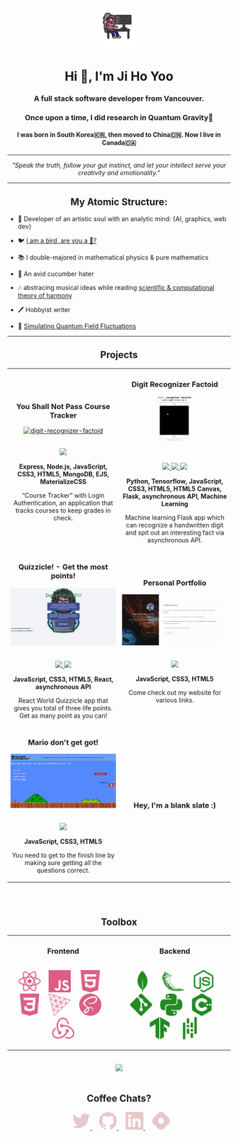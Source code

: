 <div id="header" align="center">
  <img src="https://github.com/jhruvsphysics/readme-assets/blob/main/coding.gif" width="100"/>
</div>
<h1 id="first" align="center">Hi 👋, I'm Ji Ho Yoo</h1>
<h3 id ="second" align="center">A full stack software developer from Vancouver.</h3>
<h3 id ="third" align="center">Once upon a time, I did research in Quantum Gravity🌌</h3>
<h4 id ="fourth" align="center">I was born in South Korea🇰🇷, then moved to China🇨🇳. Now I live in Canada🇨🇦</h4>

<hr>

<div id="say" align="center"><i>"Speak the truth, follow your gut instinct, and let your intellect serve your creativity and emotionality."</i></div>

<hr>

<h2 id="atoms" align="center">My Atomic Structure:</h2>

- 👻 Developer of an artistic soul with an analytic mind: {AI, graphics, web dev}

- 🐦 <a href="https://www.ams.org/notices/200902/rtx090200212p.pdf">I am a bird, are you a 🐸?</a>

- 📚 I double-majored in mathematical physics & pure mathematics

- 🥒 An avid cucumber hater

- 🎶 abstracing musical ideas while reading <a href="https://arxiv.org/html/1202.4212v2">scientific & computational theory of harmony</a>

- 🖊️ Hobbyist writer 

- 📝 <a href="https://github.com/jhruvsphysics/readme-assets/blob/main/atomic/Simulating_Quantum_Field_Fluctuations.pdf">Simulating Quantum Field Fluctuations</a>

<hr>

<!-- PROJECTS -->

<h2 id="project" align="center">Projects</h2>
<div align="center">
	<table>
	<tr>
			<td width="50%">
				<h3 align="center">You Shall Not Pass Course Tracker</h3>
				<div align="center">  
					<a href='https://github.com/jhruvsphysics/you-shall-not-pass-grade-calculator' target="_blank">
						<img src="https://github.com/jhruvsphysics/readme-assets/blob/main/projects/you_shall_not_pass.gif" alt="digit-recognizer-factoid" height="100%" />
					</a>
					<br>
					<br>
					<p>
						<a href="https://github.com/jhruvsphysics/you-shall-not-pass-grade-calculator" target="_blank">
							<img src="https://img.shields.io/badge/Repo-lightgrey?style=for-the-badge&logo=github"/>
						</a>  
					</p>
					<p><strong>Express, Node.js, JavaScript, CSS3, HTML5, MongoDB, EJS, MaterializeCSS</strong></p>
          				<p>
						“Course Tracker” with Login Authentication, an application that tracks courses to keep grades in check.
					</p>
				</div>
			</td>
			<td width="50%">
				<h3 align="center">Digit Recognizer Factoid</h3>
				<div align="center">  
					<a href='https://digit-recognizer-factoid.herokuapp.com/' target="_blank">
						<img src="https://github.com/jhruvsphysics/readme-assets/blob/main/projects/digit_rocognizer_factoid.gif" alt="digit-recognizer-factoid" height="100%" />
					</a>
					<br>
					<br>
					<p>
						<a href="https://github.com/jhruvsphysics/digit-recognizer-factoid" target="_blank">
							<img src="https://img.shields.io/badge/Repo-lightgrey?style=for-the-badge&logo=github"/>
						</a>  
						<a href="https://digit-recognizer-factoid.herokuapp.com/" target="_blank">
              <img src="https://img.shields.io/badge/Live-lightgrey?style=for-the-badge&color=0892d0"/>
						</a>	
            <a href="https://jihoyoo.hashnode.dev/smooth-brain-digit-recognizer-factoid-machine-learning-from-scratch" target="_blank">
              <img src="https://img.shields.io/badge/Blog-lightgrey?style=for-the-badge&color=228B22"/>
						</a>
					</p>
					<p><strong>Python, Tensorflow, JavaScript, CSS3, HTML5, HTML5 Canvas, Flask, asynchronous API, Machine Learning</strong></p>
          				<p>
						Machine learning Flask app which can recognize a handwritten digit and spit out an interesting fact via asynchronous API.
					</p>
				</div>
			</td>
        </tr>
		<tr>
			<td width="50%">
				<h3 align="center">Quizzicle! - Get the most points!</h3>
				<div align="center" >  
					<a href='https://jihoyoo-trivia-game.netlify.app/' target="_blank">
						<img src="https://github.com/jhruvsphysics/readme-assets/blob/main/projects/quizzicle_dont_get_got.gif" alt="Quizzicle" height="100%" />
					</a>
					<br>
					<br>
					<p>
						<a href="https://github.com/jhruvsphysics/trivia-game" target="_blank">
							<img src="https://img.shields.io/badge/Repo-lightgrey?style=for-the-badge&logo=github"/>
						</a>  
						<a href="https://jihoyoo-trivia-game.netlify.app/" target="_blank">
							<img src="https://img.shields.io/badge/Live-lightgrey?style=for-the-badge&color=0892d0"/>
						</a>	
					</p>
					 <p><strong>JavaScript, CSS3, HTML5, React, asynchronous API</strong></p>
					<p>React World Quizzicle app that gives you total of three life points. Get as many point as you can!</p>
				</div>
			</td>
			<td width="50%">
                <h3 align="center">Personal Portfolio</h3>
                <div align="center" >  
                    <a href='https://jihoyoo.netlify.app/' target="_blank">
                        <img src="https://github.com/jhruvsphysics/readme-assets/blob/main/projects/personal_website.gif" height="100%" />
                    </a>
                    <br>
                    <br>
                    <p>
                        <a href="https://jihoyoo.netlify.app/" target="_blank">
                            <img src="https://img.shields.io/badge/Live-lightgrey?style=for-the-badge&color=0892d0"/>
                        </a>	
                    </p>
                    <p><strong>JavaScript, CSS3, HTML5</strong></p>
		    <p>Come check out my website for various links.</p>
                </div>
            </td>
        </tr>
	    <tr>
	    <td width="50%">
                <h3 align="center">Mario don't get got!</h3>
                <div align="center">  
                    <a href='https://jihoyoo-mario-run-dont-get-got.netlify.app/' target="_blank">
                        <img src="https://github.com/jhruvsphysics/readme-assets/blob/main/projects/mario_dont_get_got.gif" alt="Calculator" height="100%" />
                    </a>
                    <br>
                    <br>
                    <p>
                        <a href="https://jihoyoo-mario-run-dont-get-got.netlify.app/" target="_blank">
                            <img src="https://img.shields.io/badge/Live-lightgrey?style=for-the-badge&color=0892d0"/>
                        </a>	
                    </p>
                    <p><strong>JavaScript, CSS3, HTML5</strong></p>
		    <p>You need to get to the finish line by making sure getting all the questions correct.</p>
                </div>	
            </td>
            <td width="50%">
                <h3 align="center">Hey, I'm a blank slate :)</h3>
                <div align="center" >  
                </div>
            </td>
        </tr> 
	</table>
</div>
<br />
<br />

<!-- TECHS -->

<h2 align="center">Toolbox</h2>

<div align="center">
    <table>
        <tr>
            <td valign="top" width="50%">
                <h3 align="center" color="black">Frontend</h2>
                <br>
                    <div align="center" >  
			<img src="https://github.com/jhruvsphysics/readme-assets/blob/main/toolbox/react_2.svg" alt="React" height="50" />
                            &nbsp&nbsp&nbsp
                        <img src="https://github.com/jhruvsphysics/readme-assets/blob/main/toolbox/javascript_2.svg" alt="JavaScript" height="50" />
                            &nbsp&nbsp&nbsp
                        <img src="https://github.com/jhruvsphysics/readme-assets/blob/main/toolbox/html5_2.svg" alt="HTML5" height="50" />
                            &nbsp&nbsp&nbsp
			<img src="https://github.com/jhruvsphysics/readme-assets/blob/main/toolbox/css3_2.svg" alt="CSS3" height="50" />
                            &nbsp&nbsp&nbsp
                        <img src="https://github.com/jhruvsphysics/readme-assets/blob/main/toolbox/threejs.svg" alt="Three.js" height="50" />  
			    &nbsp&nbsp&nbsp
                        <img src="https://github.com/jhruvsphysics/readme-assets/blob/main/toolbox/sass.svg" alt="Sass.js" height="50" /> 
			    &nbsp&nbsp&nbsp
                        <img src="https://github.com/jhruvsphysics/readme-assets/blob/main/toolbox/redux.svg" alt="Redux.js" height="50" /> 
                    </div>
            </td>
            <td valign="top" width="50%">
                <h3 align="center" color="#228B22">Backend</h2>
                <br>
                <div align="center">
                    &nbsp
                    <img  src="https://github.com/jhruvsphysics/readme-assets/blob/main/toolbox/mongodb.svg" alt="MongoDB" height="50" />  
			&nbsp&nbsp&nbsp
                    <img  src="https://github.com/jhruvsphysics/readme-assets/blob/main/toolbox/flask.svg" alt="Flask" height="50" />
                    &nbsp&nbsp&nbsp
                    <img  src="https://github.com/jhruvsphysics/readme-assets/blob/main/toolbox/nodejs.svg" alt="Node.js" height="50" /> 
                    &nbsp&nbsp&nbsp
                    <img  src="https://github.com/jhruvsphysics/readme-assets/blob/main/toolbox/git.svg" alt="Git" height="50" />  
                    &nbsp&nbsp&nbsp
                    <img  src="https://github.com/jhruvsphysics/readme-assets/blob/main/toolbox/python.svg" alt="Python" height="50" /> 
                    &nbsp&nbsp&nbsp
                    <img  src="https://github.com/jhruvsphysics/readme-assets/blob/main/toolbox/cpp.svg" alt="C++" height="50" />
			&nbsp&nbsp&nbsp
                    <img  src="https://github.com/jhruvsphysics/readme-assets/blob/main/toolbox/tensorflow.svg" alt="Tensorflow" height="50" />
			&nbsp&nbsp&nbsp
                    <img  src="https://github.com/jhruvsphysics/readme-assets/blob/main/toolbox/pandas.svg" alt="pandas" height="50" />
                    <br>
                    <br>	
                </div>
            </td>
        </tr>
	</table>
</div>

<br>
<!-- STATS -->
<div align="center" margin="100px 0 0 0">
	<img src="https://github-readme-stats.vercel.app/api/top-langs/?username=jhruvsphysics&layout=compact&theme=dracula&hide_border=true">
</div>
<br>

<!-- SOCIALS -->

<h2 align="center">Coffee Chats?</h2>
<p align="center">
	<a href="https://twitter.com/jhruvsphysics" target="_blank">
		<img
			src="https://github.com/jhruvsphysics/readme-assets/blob/main/socials/twitter.svg"
			width="40px"
			style="padding-left: 10px"
		/>
	</a>
	&nbsp&nbsp&nbsp
	<a href="https://github.com/jhruvsphysics" target="_blank">
		<img
			src="https://github.com/jhruvsphysics/readme-assets/blob/main/socials/github.svg"
			width="40px"
		/>
	</a>
	&nbsp&nbsp&nbsp
	<a href="https://www.linkedin.com/in/ji-ho-yoo-45b236a8/" target="_blank">
		<img
			src="https://github.com/jhruvsphysics/readme-assets/blob/main/socials/linkedin.svg"
			width="40px"
		/>
	</a>
	&nbsp&nbsp&nbsp
	<a href="https://jihoyoo.hashnode.dev/" target="_blank">
		<img
			src="https://github.com/jhruvsphysics/readme-assets/blob/main/socials/hashnode.svg"
			width="40px"
		/>
	</a>
</p>
